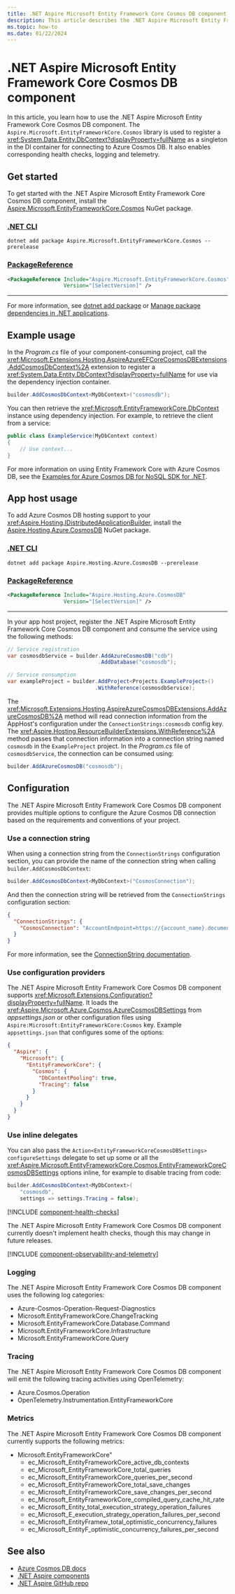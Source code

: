```yaml
---
title: .NET Aspire Microsoft Entity Framework Core Cosmos DB component
description: This article describes the .NET Aspire Microsoft Entity Framework Core Cosmos DB component features and capabilities.
ms.topic: how-to
ms.date: 01/22/2024
---
```


# .NET Aspire Microsoft Entity Framework Core Cosmos DB component

In this article, you learn how to use the .NET Aspire Microsoft Entity Framework Core Cosmos DB component. The `Aspire.Microsoft.EntityFrameworkCore.Cosmos` library is used to register a <xref:System.Data.Entity.DbContext?displayProperty=fullName> as a singleton in the DI container for connecting to Azure Cosmos DB. It also enables corresponding health checks, logging and telemetry.

## Get started

To get started with the .NET Aspire Microsoft Entity Framework Core Cosmos DB component, install the [Aspire.Microsoft.EntityFrameworkCore.Cosmos](https://www.nuget.org/packages/Aspire.Microsoft.EntityFrameworkCore.Cosmos) NuGet package.

### [.NET CLI](#tab/dotnet-cli)

```dotnetcli
dotnet add package Aspire.Microsoft.EntityFrameworkCore.Cosmos --prerelease
```

### [PackageReference](#tab/package-reference)

```xml
<PackageReference Include="Aspire.Microsoft.EntityFrameworkCore.Cosmos"
                  Version="[SelectVersion]" />
```

---

For more information, see [dotnet add package](/dotnet/core/tools/dotnet-add-package) or [Manage package dependencies in .NET applications](/dotnet/core/tools/dependencies).

## Example usage

In the _Program.cs_ file of your component-consuming project, call the <xref:Microsoft.Extensions.Hosting.AspireAzureEFCoreCosmosDBExtensions.AddCosmosDbContext%2A> extension to register a <xref:System.Data.Entity.DbContext?displayProperty=fullName> for use via the dependency injection container.

```csharp
builder.AddCosmosDbContext<MyDbContext>("cosmosdb");
```

You can then retrieve the <xref:Microsoft.EntityFrameworkCore.DbContext> instance using dependency injection. For example, to retrieve the client from a service:

```csharp
public class ExampleService(MyDbContext context)
{
    // Use context...
}
```

For more information on using Entity Framework Core with Azure Cosmos DB, see the [Examples for Azure Cosmos DB for NoSQL SDK for .NET](/ef/core/providers/cosmos/?tabs=dotnet-core-cli).

## App host usage

To add Azure Cosmos DB hosting support to your <xref:Aspire.Hosting.IDistributedApplicationBuilder>, install the [Aspire.Hosting.Azure.CosmosDB](https://www.nuget.org/packages/Aspire.Hosting.Azure.CosmosDB) NuGet package.

### [.NET CLI](#tab/dotnet-cli)

```dotnetcli
dotnet add package Aspire.Hosting.Azure.CosmosDB --prerelease
```

### [PackageReference](#tab/package-reference)

```xml
<PackageReference Include="Aspire.Hosting.Azure.CosmosDB"
                  Version="[SelectVersion]" />
```

---

In your app host project, register the .NET Aspire Microsoft Entity Framework Core Cosmos DB component and consume the service using the following methods:

```csharp
// Service registration
var cosmosdbService = builder.AddAzureCosmosDB("cdb")
                             .AddDatabase("cosmosdb");

// Service consumption
var exampleProject = builder.AddProject<Projects.ExampleProject>()
                            .WithReference(cosmosdbService);
```

The <xref:Microsoft.Extensions.Hosting.AspireAzureCosmosDBExtensions.AddAzureCosmosDB%2A> method will read connection information from the AppHost's configuration under the `ConnectionStrings:cosmosdb` config key. The <xref:Aspire.Hosting.ResourceBuilderExtensions.WithReference%2A> method passes that connection information into a connection string named `cosmosdb` in the `ExampleProject` project. In the _Program.cs_ file of `cosmosdbService`, the connection can be consumed using:

```csharp
builder.AddAzureCosmosDB("cosmosdb");
```

## Configuration

The .NET Aspire Microsoft Entity Framework Core Cosmos DB component provides multiple options to configure the Azure Cosmos DB connection based on the requirements and conventions of your project.

### Use a connection string

When using a connection string from the `ConnectionStrings` configuration section, you can provide the name of the connection string when calling `builder.AddCosmosDbContext`:

```csharp
builder.AddCosmosDbContext<MyDbContext>("CosmosConnection");
```

And then the connection string will be retrieved from the `ConnectionStrings` configuration section:

```json
{
  "ConnectionStrings": {
    "CosmosConnection": "AccountEndpoint=https://{account_name}.documents.azure.com:443/;AccountKey={account_key};"
  }
}
```

For more information, see the [ConnectionString documentation](/azure/cosmos-db/nosql/how-to-dotnet-get-started#connect-with-a-connection-string).

### Use configuration providers

The .NET Aspire Microsoft Entity Framework Core Cosmos DB component supports <xref:Microsoft.Extensions.Configuration?displayProperty=fullName>. It loads the <xref:Aspire.Microsoft.Azure.Cosmos.AzureCosmosDBSettings> from _appsettings.json_ or other configuration files using `Aspire:Microsoft:EntityFrameworkCore:Cosmos` key. Example `appsettings.json` that configures some of the options:

```json
{
  "Aspire": {
    "Microsoft": {
      "EntityFrameworkCore": {
        "Cosmos": {
          "DbContextPooling": true,
          "Tracing": false
        }
      }
    }
  }
}
```

### Use inline delegates

You can also pass the `Action<EntityFrameworkCoreCosmosDBSettings> configureSettings` delegate to set up some or all the <xref:Aspire.Microsoft.EntityFrameworkCore.Cosmos.EntityFrameworkCoreCosmosDBSettings> options inline, for example to disable tracing from code:

```csharp
builder.AddCosmosDbContext<MyDbContext>(
    "cosmosdb",
    settings => settings.Tracing = false);
```

[!INCLUDE [component-health-checks](../includes/component-health-checks.md)]

The .NET Aspire Microsoft Entity Framework Core Cosmos DB component currently doesn't implement health checks, though this may change in future releases.

[!INCLUDE [component-observability-and-telemetry](../includes/component-observability-and-telemetry.md)]

### Logging

The .NET Aspire Microsoft Entity Framework Core Cosmos DB component uses the following log categories:

- Azure-Cosmos-Operation-Request-Diagnostics
- Microsoft.EntityFrameworkCore.ChangeTracking
- Microsoft.EntityFrameworkCore.Database.Command
- Microsoft.EntityFrameworkCore.Infrastructure
- Microsoft.EntityFrameworkCore.Query

### Tracing

The .NET Aspire Microsoft Entity Framework Core Cosmos DB component will emit the following tracing activities using OpenTelemetry:

- Azure.Cosmos.Operation
- OpenTelemetry.Instrumentation.EntityFrameworkCore

### Metrics

The .NET Aspire Microsoft Entity Framework Core Cosmos DB component currently supports the following metrics:

- Microsoft.EntityFrameworkCore"
  - ec_Microsoft_EntityFrameworkCore_active_db_contexts
  - ec_Microsoft_EntityFrameworkCore_total_queries
  - ec_Microsoft_EntityFrameworkCore_queries_per_second
  - ec_Microsoft_EntityFrameworkCore_total_save_changes
  - ec_Microsoft_EntityFrameworkCore_save_changes_per_second
  - ec_Microsoft_EntityFrameworkCore_compiled_query_cache_hit_rate
  - ec_Microsoft_Entity_total_execution_strategy_operation_failures
  - ec_Microsoft_E_execution_strategy_operation_failures_per_second
  - ec_Microsoft_EntityFramew_total_optimistic_concurrency_failures
  - ec_Microsoft_EntityF_optimistic_concurrency_failures_per_second

## See also

- [Azure Cosmos DB docs](/azure/cosmos-db/introduction)
- [.NET Aspire components](../fundamentals/components-overview.md)
- [.NET Aspire GitHub repo](https://github.com/dotnet/aspire)
